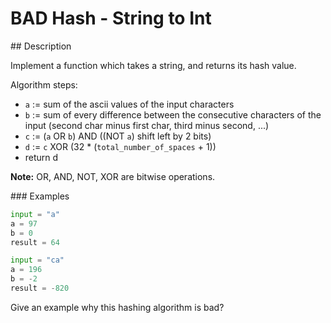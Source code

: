 # BAD Hash - String to Int

## Description

Implement a function which takes a string, and returns its hash value.

Algorithm steps:

* `a` := sum of the ascii values of the input characters
* `b` := sum of every difference between the consecutive characters of the input (second char minus first char, third minus second, ...)
* `c` := (`a` OR `b`) AND ((NOT `a`) shift left by 2 bits)
* `d` := `c` XOR (32 * (`total_number_of_spaces` + 1))
* return d

**Note:** OR, AND, NOT, XOR are bitwise operations.

### Examples

```python
input = "a"
a = 97
b = 0
result = 64

input = "ca"
a = 196
b = -2
result = -820
```

Give an example why this hashing algorithm is bad?
